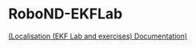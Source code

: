 
# RoboND-EKFLab

<a href="./assets/readme/EKF.md" name="p2_code">(Localisation (EKF Lab and exercises) Documentation)</a>




